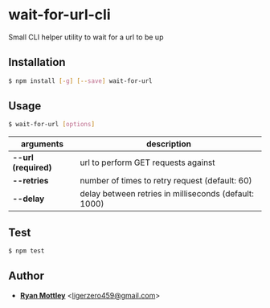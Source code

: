 # wait-for-url-cli

Small CLI helper utility to wait for a url to be up

## Installation

```bash
$ npm install [-g] [--save] wait-for-url
```

## Usage

```bash
$ wait-for-url [options]
```
| arguments            | description                                           |
|----------------------|-------------------------------------------------------|
| **--url (required)** | url to perform GET requests against                   |
| **--retries**        | number of times to retry request (default: 60)        |
| **--delay**          | delay between retries in milliseconds (default: 1000) |

## Test

```bash
$ npm test
```

## Author

* [**Ryan Mottley**](mailto:ligerzero459@gmail.com) &lt;ligerzero459@gmail.com&gt;
